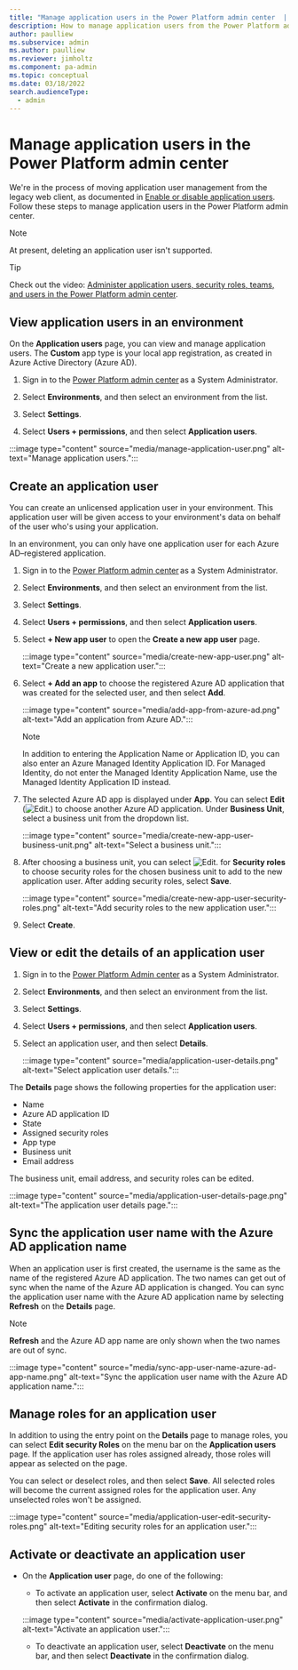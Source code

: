 ```yaml
---
title: "Manage application users in the Power Platform admin center  | MicrosoftDocs"
description: How to manage application users from the Power Platform admin center  
author: paulliew
ms.subservice: admin
ms.author: paulliew
ms.reviewer: jimholtz
ms.component: pa-admin
ms.topic: conceptual
ms.date: 03/18/2022
search.audienceType: 
  - admin
---
```

# Manage application users in the Power Platform admin center

We're in the process of moving application user management from the legacy web client, as documented in [Enable or disable application users](create-users.md#enable-or-disable-user-accounts). Follow these steps to manage application users in the Power Platform admin center.

> [!NOTE]
> At present, deleting an application user isn't supported.

> [!TIP]
> Check out the video: [Administer application users, security roles, teams, and users in the Power Platform admin center](https://www.microsoft.com/videoplayer/embed/RWJBr8).

## View application users in an environment 

On the **Application users** page, you can view and manage application users. The **Custom** app type is your local app registration, as created in Azure Active Directory (Azure AD).

1. Sign in to the [Power Platform admin center](https://admin.powerplatform.microsoft.com) as a System Administrator. 

2. Select **Environments**, and then select an environment from the list.

3. Select **Settings**.

4. Select **Users + permissions**, and then select **Application users**.

:::image type="content" source="media/manage-application-user.png" alt-text="Manage application users.":::

## Create an application user 

You can create an unlicensed application user in your environment. This application user will be given access to your environment's data on behalf of the user who's using your application. 

In an environment, you can only have one application user for each Azure AD&ndash;registered application.   

1. Sign in to the [Power Platform admin center](https://admin.powerplatform.microsoft.com) as a System Administrator. 

2. Select **Environments**, and then select an environment from the list.

3. Select **Settings**.

4. Select **Users + permissions**, and then select **Application users**.

5. Select **+ New app user** to open the **Create a new app user** page.

   :::image type="content" source="media/create-new-app-user.png" alt-text="Create a new application user.":::

6. Select **+ Add an app** to choose the registered Azure AD application that was created for the selected user, and then select **Add**. 

   :::image type="content" source="media/add-app-from-azure-ad.png" alt-text="Add an application from Azure AD.":::

   > [!NOTE]
   > In addition to entering the Application Name or Application ID, you can also enter an Azure Managed Identity Application ID. For Managed Identity, do not enter the Managed Identity Application Name, use the Managed Identity Application ID instead.

7. The selected Azure AD app is displayed under **App**. You can select **Edit** (![Edit.](media/edit-button.png)) to choose another Azure AD application. Under **Business Unit**, select a business unit from the dropdown list.  

   :::image type="content" source="media/create-new-app-user-business-unit.png" alt-text="Select a business unit.":::

8. After choosing a business unit, you can select ![Edit.](media/edit-button.png) for **Security roles** to choose security roles for the chosen business unit to add to the new application user. After adding security roles, select **Save**.

   :::image type="content" source="media/create-new-app-user-security-roles.png" alt-text="Add security roles to the new application user.":::

9. Select **Create**.

## View or edit the details of an application user 

1. Sign in to the [Power Platform Admin center](https://admin.powerplatform.microsoft.com) as a System Administrator. 

2. Select **Environments**, and then select an environment from the list.

3. Select **Settings**.

4. Select **Users + permissions**, and then select **Application users**.

5. Select an application user, and then select **Details**.

   :::image type="content" source="media/application-user-details.png" alt-text="Select application user details.":::

The **Details** page shows the following properties for the application user: 

- Name 
- Azure AD application ID
- State
- Assigned security roles 
- App type 
- Business unit
- Email address 
 
The business unit, email address, and security roles can be edited.

:::image type="content" source="media/application-user-details-page.png" alt-text="The application user details page.":::

## Sync the application user name with the Azure AD application name  

When an application user is first created, the username is the same as the name of the registered Azure AD application. The two names can get out of sync when the name of the Azure AD application is changed. You can sync the application user name with the Azure AD application name by selecting **Refresh** on the **Details** page. 

> [!NOTE]
> **Refresh** and the Azure AD app name are only shown when the two names are out of sync. 

:::image type="content" source="media/sync-app-user-name-azure-ad-app-name.png" alt-text="Sync the application user name with the Azure AD application name.":::

## Manage roles for an application user 

In addition to using the entry point on the **Details** page to manage roles, you can select **Edit security Roles** on the menu bar on the **Application users** page. If the application user has roles assigned already, those roles will appear as selected on the page.

You can select or deselect roles, and then select **Save**.  All selected roles will become the current assigned roles for the application user. Any unselected roles won't be assigned.

:::image type="content" source="media/application-user-edit-security-roles.png" alt-text="Editing security roles for an application user.":::

## Activate or deactivate an application user 

- On the **Application user** page, do one of the following:

  - To activate an application user, select **Activate** on the menu bar, and then select **Activate** in the confirmation dialog.  

   :::image type="content" source="media/activate-application-user.png" alt-text="Activate an application user."::: 

  - To deactivate an application user, select **Deactivate** on the menu bar, and then select **Deactivate** in the confirmation dialog.  
